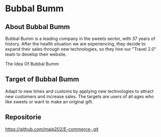 # Bubbal Bumm

## **About Bubbal Bumm**


Bubbal Bumm is a leading company in the sweets sector, with 37 years of history. After the health situation we are experiencing, they decide to expand their sales through new technologies, so they hire our "Travel 2.0" team to develop their website.


The Idea Of Bubbal Bumm

## **Target of Bubbal Bumm**

Adapt to new times and customs by applying new technologies to attract new customers and increase sales. The targets are users of all ages who like sweets or want to make an original gift.


## **Repositorie**

https://github.com/maip202/E-commerce-.git
